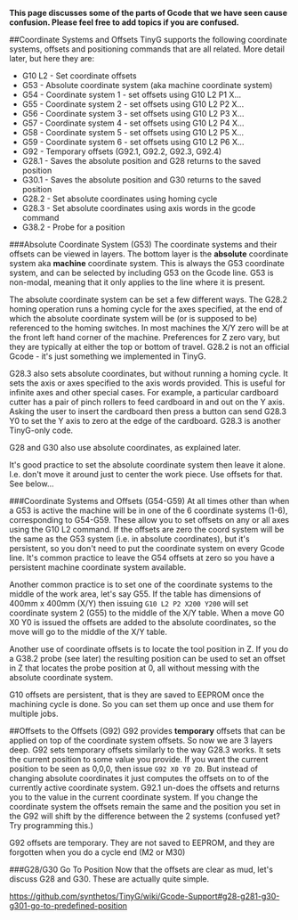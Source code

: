 **This page discusses some of the parts of Gcode that we have seen cause confusion. Please feel free to add topics if you are confused.**

##Coordinate Systems and Offsets
TinyG supports the following coordinate systems, offsets and positioning commands that are all related. More detail later, but here they are:

* G10 L2 - Set coordinate offsets 
* G53 - Absolute coordinate system (aka machine coordinate system)
* G54 - Coordinate system 1 - set offsets using G10 L2 P1 X...
* G55 - Coordinate system 2 - set offsets using G10 L2 P2 X...
* G56 - Coordinate system 3 - set offsets using G10 L2 P3 X...
* G57 - Coordinate system 4 - set offsets using G10 L2 P4 X...
* G58 - Coordinate system 5 - set offsets using G10 L2 P5 X...
* G59 - Coordinate system 6 - set offsets using G10 L2 P6 X...
* G92 - Temporary offsets (G92.1, G92.2, G92.3, G92.4)
* G28.1 - Saves the absolute position and G28 returns to the saved position
* G30.1 - Saves the absolute position and G30 returns to the saved position
* G28.2 - Set absolute coordinates using homing cycle
* G28.3 - Set absolute coordinates using axis words in the gcode command
* G38.2 - Probe for a position

###Absolute Coordinate System (G53)
The coordinate systems and their offsets can be viewed in layers. The bottom layer is the **absolute** coordinate system aka **machine** coordinate system. This is always the G53 coordinate system, and can be selected by including G53 on the Gcode line. G53 is non-modal, meaning that it only applies to the line where it is present.

The absolute coordinate system can be set a few different ways. The G28.2 homing operation runs a homing cycle for the axes specified, at the end of which the absolute coordinate system will be (or is supposed to be) referenced to the homing switches. In most machines the X/Y zero will be at the front left hand corner of the machine. Preferences for Z zero vary, but they are typically at either the top or bottom of travel. G28.2 is not an official Gcode - it's just something we implemented in TinyG.

G28.3 also sets absolute coordinates, but without running a homing cycle. It sets the axis or axes specified to the axis words provided. This is useful for infinite axes and other special cases. For example, a particular cardboard cutter has a pair of pinch rollers to feed cardboard in and out on the Y axis. Asking the user to insert the cardboard then press a button can send G28.3 Y0 to set the Y axis to zero at the edge of the cardboard. G28.3 is another TinyG-only code.

G28 and G30 also use absolute coordinates, as explained later.

It's good practice to set the absolute coordinate system then leave it alone. I.e. don't move it around just to center the work piece. Use offsets for that. See below...

###Coordinate Systems and Offsets (G54-G59)
At all times other than when a G53 is active the machine will be in one of the 6 coordinate systems (1-6), corresponding to G54-G59. These allow you to set offsets on any or all axes using the G10 L2 command. If the offsets are zero the coord system will be the same as the G53 system (i.e. in absolute coordinates), but it's persistent, so you don't need to put the coordinate system on every Gcode line. It's common practice to leave the G54 offsets at zero so you have a persistent machine coordinate system available.

Another common practice is to set one of the coordinate systems to the middle of the work area, let's say G55. If the table has dimensions of 400mm x 400mm (X/Y) then issuing `G10 L2 P2 X200 Y200` will set coordinate system 2 (G55) to the middle of the X/Y table. When a move G0 X0 Y0 is issued the offsets are added to the absolute coordinates, so the move will go to the middle of the X/Y table.

Another use of coordinate offsets is to locate the tool position in Z. If you do a G38.2 probe (see later) the resulting position can be used to set an offset in Z that locates the probe position at 0, all without messing with the absolute coordinate system.

G10 offsets are persistent, that is they are saved to EEPROM once the machining cycle is done. So you can set them up once and use them for multiple jobs.

##Offsets to the Offsets (G92)
G92 provides **temporary** offsets that can be applied on top of the coordinate system offsets. So now we are 3 layers deep. G92 sets temporary offsets similarly to the way G28.3 works. It sets the current position to some value you provide. If you want the current position to be seen as 0,0,0, then issue `G92 X0 Y0 Z0`. But instead of changing absolute coordinates it just computes the offsets on to of the currently active coordinate system. G92.1 un-does the offsets and returns you to the value in the current coordinate system. If you change the coordinate system the offsets remain the same and the position you set in the G92 will shift by the difference between the 2 systems (confused yet? Try programming this.)

G92 offsets are temporary. They are not saved to EEPROM, and they are forgotten when you do a cycle end (M2 or M30)

###G28/G30 Go To Position
Now that the offsets are clear as mud, let's discuss G28 and G30. These are actually quite simple. 



https://github.com/synthetos/TinyG/wiki/Gcode-Support#g28-g281-g30-g301-go-to-predefined-position
